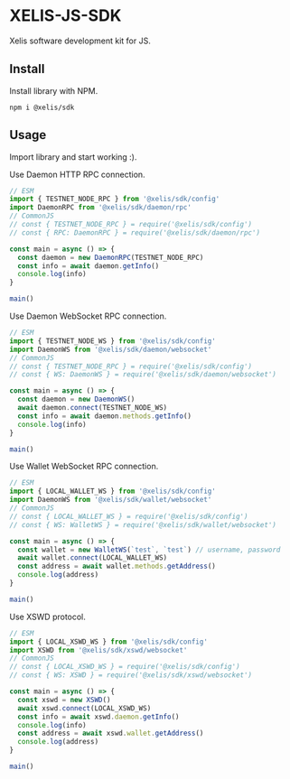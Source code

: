 # XELIS-JS-SDK

Xelis software development kit for JS.

## Install

Install library with NPM.

`npm i @xelis/sdk`

## Usage

Import library and start working :).

Use Daemon HTTP RPC connection.

```js
// ESM
import { TESTNET_NODE_RPC } from '@xelis/sdk/config'
import DaemonRPC from '@xelis/sdk/daemon/rpc'
// CommonJS
// const { TESTNET_NODE_RPC } = require('@xelis/sdk/config')
// const { RPC: DaemonRPC } = require('@xelis/sdk/daemon/rpc')

const main = async () => {
  const daemon = new DaemonRPC(TESTNET_NODE_RPC)
  const info = await daemon.getInfo()
  console.log(info)
}

main()
```

Use Daemon WebSocket RPC connection.

```js
// ESM
import { TESTNET_NODE_WS } from '@xelis/sdk/config'
import DaemonWS from '@xelis/sdk/daemon/websocket'
// CommonJS
// const { TESTNET_NODE_RPC } = require('@xelis/sdk/config')
// const { WS: DaemonWS } = require('@xelis/sdk/daemon/websocket')

const main = async () => {
  const daemon = new DaemonWS()
  await daemon.connect(TESTNET_NODE_WS)
  const info = await daemon.methods.getInfo()
  console.log(info)
}

main()
```

Use Wallet WebSocket RPC connection.

```js
// ESM
import { LOCAL_WALLET_WS } from '@xelis/sdk/config'
import DaemonWS from '@xelis/sdk/wallet/websocket'
// CommonJS
// const { LOCAL_WALLET_WS } = require('@xelis/sdk/config')
// const { WS: WalletWS } = require('@xelis/sdk/wallet/websocket')

const main = async () => {
  const wallet = new WalletWS(`test`, `test`) // username, password
  await wallet.connect(LOCAL_WALLET_WS)
  const address = await wallet.methods.getAddress()
  console.log(address)
}

main()
```

Use XSWD protocol.

```js
// ESM
import { LOCAL_XSWD_WS } from '@xelis/sdk/config'
import XSWD from '@xelis/sdk/xswd/websocket'
// CommonJS
// const { LOCAL_XSWD_WS } = require('@xelis/sdk/config')
// const { WS: XSWD } = require('@xelis/sdk/xswd/websocket')

const main = async () => {
  const xswd = new XSWD()
  await xswd.connect(LOCAL_XSWD_WS)
  const info = await xswd.daemon.getInfo()
  console.log(info)
  const address = await xswd.wallet.getAddress()
  console.log(address)
}

main()
```
